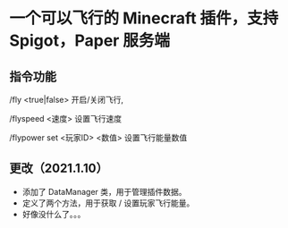 # 一个可以飞行的 Minecraft 插件，支持 Spigot，Paper 服务端
## 指令功能
/fly <true|false> 开启/关闭飞行,

/flyspeed <速度> 设置飞行速度

/flypower set <玩家ID> <数值> 设置飞行能量数值



## 更改（2021.1.10）
- 添加了 DataManager 类，用于管理插件数据。
- 定义了两个方法，用于获取 / 设置玩家飞行能量。
- 好像没什么了。。。

